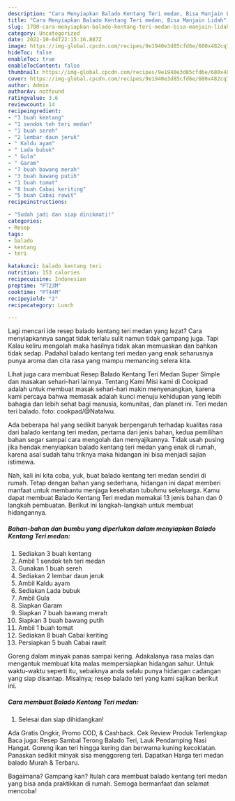 ```yaml
---
description: "Cara Menyiapkan Balado Kentang Teri medan, Bisa Manjain Lidah"
title: "Cara Menyiapkan Balado Kentang Teri medan, Bisa Manjain Lidah"
slug: 1700-cara-menyiapkan-balado-kentang-teri-medan-bisa-manjain-lidah
category: Uncategorized
date: 2022-10-04T22:15:16.887Z
image: https://img-global.cpcdn.com/recipes/9e1940e3d85cfd6e/680x482cq70/balado-kentang-teri-medan-foto-resep-utama.jpg
hideToc: false
enableToc: true
enableTocContent: false
thumbnail: https://img-global.cpcdn.com/recipes/9e1940e3d85cfd6e/680x482cq70/balado-kentang-teri-medan-foto-resep-utama.jpg
cover: https://img-global.cpcdn.com/recipes/9e1940e3d85cfd6e/680x482cq70/balado-kentang-teri-medan-foto-resep-utama.jpg
author: Admin
authorAv: notfound
ratingvalue: 3.6
reviewcount: 14
recipeingredient:
- "3 buah kentang"
- "1 sendok teh teri medan"
- "1 buah sereh"
- "2 lembar daun jeruk"
- " Kaldu ayam"
- " Lada bubuk"
- " Gula"
- " Garam"
- "7 buah bawang merah"
- "3 buah bawang putih"
- "1 buah tomat"
- "8 buah Cabai keriting"
- "5 buah Cabai rawit"
recipeinstructions:

- "Sudah jadi dan siap dinikmati!"
categories:
- Resep
tags:
- balado
- kentang
- teri

katakunci: balado kentang teri 
nutrition: 153 calories
recipecuisine: Indonesian
preptime: "PT23M"
cooktime: "PT44M"
recipeyield: "2"
recipecategory: Lunch

---
```



Lagi mencari ide resep balado kentang teri medan yang lezat? Cara menyiapkannya sangat tidak terlalu sulit namun tidak gampang juga. Tapi Kalau keliru mengolah maka hasilnya tidak akan memuaskan dan bahkan tidak sedap. Padahal balado kentang teri medan yang enak seharusnya punya aroma dan cita rasa yang mampu memancing selera kita.


Lihat juga cara membuat Resep Balado Kentang Teri Medan Super Simple dan masakan sehari-hari lainnya. Tentang Kami Misi kami di Cookpad adalah untuk membuat masak sehari-hari makin menyenangkan, karena kami percaya bahwa memasak adalah kunci menuju kehidupan yang lebih bahagia dan lebih sehat bagi manusia, komunitas, dan planet ini. Teri medan teri balado. foto: cookpad/@Natalwu.

Ada beberapa hal yang sedikit banyak berpengaruh terhadap kualitas rasa dari balado kentang teri medan, pertama dari jenis bahan, kedua pemilihan bahan segar sampai cara mengolah dan menyajikannya. Tidak usah pusing jika hendak menyiapkan balado kentang teri medan yang enak di rumah, karena asal sudah tahu triknya maka hidangan ini bisa menjadi sajian istimewa.


Nah, kali ini kita coba, yuk, buat balado kentang teri medan sendiri di rumah. Tetap dengan bahan yang sederhana, hidangan ini dapat memberi manfaat untuk membantu menjaga kesehatan tubuhmu sekeluarga. Kamu dapat membuat Balado Kentang Teri medan memakai 13 jenis bahan dan 0 langkah pembuatan. Berikut ini langkah-langkah untuk membuat hidangannya.

<!--inarticleads1-->

##### Bahan-bahan dan bumbu yang diperlukan dalam menyiapkan Balado Kentang Teri medan:

1. Sediakan 3 buah kentang
1. Ambil 1 sendok teh teri medan
1. Gunakan 1 buah sereh
1. Sediakan 2 lembar daun jeruk
1. Ambil  Kaldu ayam
1. Sediakan  Lada bubuk
1. Ambil  Gula
1. Siapkan  Garam
1. Siapkan 7 buah bawang merah
1. Siapkan 3 buah bawang putih
1. Ambil 1 buah tomat
1. Sediakan 8 buah Cabai keriting
1. Persiapkan 5 buah Cabai rawit


Goreng dalam minyak panas sampai kering. Adakalanya rasa malas dan mengantuk membuat kita malas mempersiapkan hidangan sahur. Untuk waktu-waktu seperti itu, sebaiknya anda selalu punya hidangan cadangan yang siap disantap. Misalnya; resep balado teri yang kami sajikan berikut ini. 

<!--inarticleads2-->

##### Cara membuat Balado Kentang Teri medan:


1. Selesai dan siap dihidangkan!

Ada Gratis Ongkir, Promo COD, &amp; Cashback. Cek Review Produk Terlengkap Baca juga: Resep Sambal Terong Balado Teri, Lauk Pendamping Nasi Hangat. Goreng ikan teri hingga kering dan berwarna kuning kecoklatan. Panaskan sedikit minyak sisa menggoreng teri. Dapatkan Harga teri medan balado Murah &amp; Terbaru. 

Bagaimana? Gampang kan? Itulah cara membuat balado kentang teri medan yang bisa anda praktikkan di rumah. Semoga bermanfaat dan selamat mencoba!
